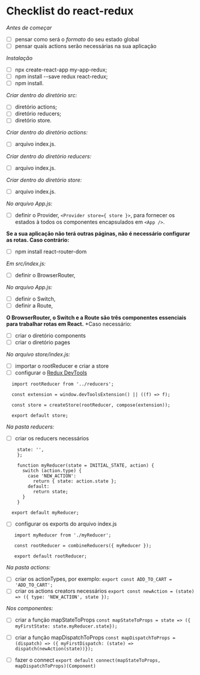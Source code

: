 # Checklist do react-redux

*Antes de começar*
- [ ] pensar como será o *formato* do seu estado global
- [ ] pensar quais actions serão necessárias na sua aplicação

*Instalação*
- [ ] npx create-react-app my-app-redux;
- [ ] npm install --save redux react-redux;
- [ ] npm install.

*Criar dentro do diretório src:*
- [ ] diretório actions;
- [ ] diretório reducers;
- [ ] diretório store.

*Criar dentro do diretório actions:*
- [ ] arquivo index.js.

*Criar dentro do diretório reducers:*
- [ ] arquivo index.js.

*Criar dentro do diretório store:*
- [ ] arquivo index.js.

*No arquivo App.js:*
- [ ] definir o Provider, `<Provider store={ store }>`, para fornecer os estados à todos os componentes encapsulados em `<App />`.

**Se a sua aplicação não terá outras páginas, não é necessário configurar as rotas. Caso contrário:**
- [ ] npm install react-router-dom

*Em src/index.js:*
- [ ] definir o BrowserRouter, <BrowserRouter>
  
*No arquivo App.js:*
- [ ] definir o Switch, <Switch>
- [ ] definir a Route, <Route>

**O BrowserRouter, o Switch e a Route são três componentes essenciais para trabalhar rotas em React.**
*Caso necessário:
- [ ] criar o diretório components
- [ ] criar o diretório pages

*No arquivo store/index.js:*
- [ ] importar o rootReducer e criar a store
- [ ] configurar o [Redux DevTools](https://github.com/reduxjs/redux-devtools)

```import { createStore, compose } from 'redux';
  import rootReducer from '../reducers';

  const extension = window.devToolsExtension() || ((f) => f);

  const store = createStore(rootReducer, compose(extension));

  export default store;
```

*Na pasta reducers:*
- [ ] criar os reducers necessários
  
```const INITIAL_STATE = {
    state: '',
    };

    function myReducer(state = INITIAL_STATE, action) {
      switch (action.type) {
        case 'NEW_ACTION':
          return { state: action.state };
        default:
          return state;
      }
    }
  
  export default myReducer;
```
  
- [ ] configurar os exports do arquivo index.js
  
```import { combineReducers } from 'redux';
   import myReducer from './myReducer';

   const rootReducer = combineReducers({ myReducer });

   export default rootReducer;
```

*Na pasta actions:*
- [ ] criar os actionTypes, por exemplo: `export const ADD_TO_CART = 'ADD_TO_CART';`
- [ ] criar os actions creators necessários `export const newAction = (state) => ({ type: 'NEW_ACTION', state });`

*Nos componentes:*
- [ ] criar a função mapStateToProps
 `const mapStateToProps = state => ({
    myFirstState: state.myReducer.state});`
  
- [ ] criar a função mapDispatchToProps
 `const mapDispatchToProps = (dispatch) => ({
    myFirstDispatch: (state) => dispatch(newAction(state))});`
  
- [ ] fazer o connect 
  `export default connect(mapStateToProps, mapDispatchToProps)(Component)`
  

